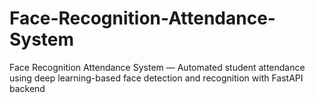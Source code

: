 # Face-Recognition-Attendance-System
Face Recognition Attendance System — Automated student attendance using deep learning-based face detection and recognition with FastAPI backend
